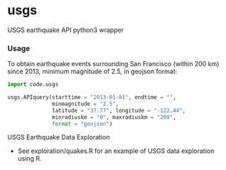 usgs
====

USGS earthquake API python3 wrapper

### Usage

To obtain earthquake events surrounding San Francisco (within 200 km) since 2013, minimum magnitude of 2.5, in geojson format:

```python
import code.usgs

usgs.APIquery(starttime = "2013-01-01", endtime = "",
              minmagnitude = "2.5",
              latitude = "37.77", longitude = "-122.44",
              minradiuskm = "0", maxradiuskm = "200",
              format = "geojson")
```

USGS Earthquake Data Exploration
- See exploration/quakes.R for an example of USGS data exploration using R. 
